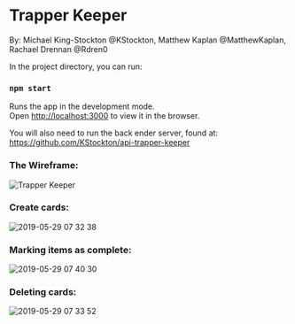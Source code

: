 # Trapper Keeper
By: Michael King-Stockton @KStockton, Matthew Kaplan @MatthewKaplan, Rachael Drennan @Rdren0


In the project directory, you can run:

### `npm start`
Runs the app in the development mode.<br>
Open [http://localhost:3000](http://localhost:3000) to view it in the browser.

You will also need to run the back ender server, found at:
https://github.com/KStockton/api-trapper-keeper
   
 
 ### The Wireframe:
![Trapper Keeper](https://user-images.githubusercontent.com/39016273/58562679-f5ee3100-81e6-11e9-8866-6e585eafc1fc.jpg)

 ### Create cards: 
![2019-05-29 07 32 38](https://user-images.githubusercontent.com/39016273/58562317-3e591f00-81e6-11e9-8125-d321836d57e0.gif)


### Marking items as complete:
![2019-05-29 07 40 30](https://user-images.githubusercontent.com/39016273/58561804-3cdb2700-81e5-11e9-89f5-b6b18f20e322.gif)

### Deleting cards:
![2019-05-29 07 33 52](https://user-images.githubusercontent.com/39016273/58562132-de627880-81e5-11e9-9232-7c5e30a8252f.gif)




